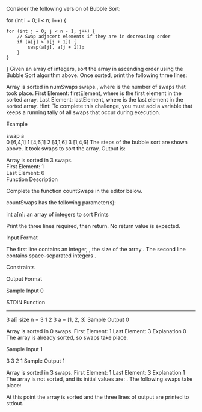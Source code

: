 Consider the following version of Bubble Sort:

for (int i = 0; i < n; i++) {
    
    for (int j = 0; j < n - 1; j++) {
        // Swap adjacent elements if they are in decreasing order
        if (a[j] > a[j + 1]) {
            swap(a[j], a[j + 1]);
        }
    }
    
}
Given an array of integers, sort the array in ascending order using the Bubble Sort algorithm above. Once sorted, print the following three lines:

Array is sorted in numSwaps swaps., where  is the number of swaps that took place.
First Element: firstElement, where  is the first element in the sorted array.
Last Element: lastElement, where  is the last element in the sorted array.
Hint: To complete this challenge, you must add a variable that keeps a running tally of all swaps that occur during execution.

Example

swap    a       
0       [6,4,1]
1       [4,6,1]
2       [4,1,6]
3       [1,4,6]
The steps of the bubble sort are shown above. It took  swaps to sort the array. Output is:

Array is sorted in 3 swaps.  
First Element: 1  
Last Element: 6  
Function Description

Complete the function countSwaps in the editor below.

countSwaps has the following parameter(s):

int a[n]: an array of integers to sort
Prints

Print the three lines required, then return. No return value is expected.

Input Format

The first line contains an integer, , the size of the array .
The second line contains  space-separated integers .

Constraints

Output Format

Sample Input 0

STDIN   Function
-----   --------
3       a[] size n = 3
1 2 3   a = [1, 2, 3]
Sample Output 0

Array is sorted in 0 swaps.
First Element: 1
Last Element: 3
Explanation 0
The array is already sorted, so  swaps take place.

Sample Input 1

3
3 2 1
Sample Output 1

Array is sorted in 3 swaps.
First Element: 1
Last Element: 3
Explanation 1
The array is not sorted, and its initial values are: . The following  swaps take place:

At this point the array is sorted and the three lines of output are printed to stdout.
